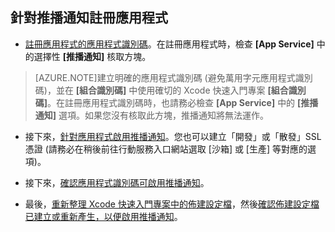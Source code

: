 
## <a id="register"></a>針對推播通知註冊應用程式

* [註冊應用程式的應用程式識別碼](https://developer.apple.com/library/ios/documentation/IDEs/Conceptual/AppDistributionGuide/MaintainingProfiles/MaintainingProfiles.html#//apple_ref/doc/uid/TP40012582-CH30-SW991)。在註冊應用程式時，檢查 **[App Service]** 中的選擇性 **[推播通知]** 核取方塊。

> [AZURE.NOTE]建立明確的應用程式識別碼 (避免萬用字元應用程式識別碼)，並在 **[組合識別碼]** 中使用確切的 Xcode 快速入門專案 **[組合識別碼]**。在註冊應用程式識別碼時，也請務必檢查 **[App Service]** 中的 **[推播通知]** 選項。如果您沒有核取此方塊，推播通知將無法運作。

* 接下來，[針對應用程式啟用推播通知](https://developer.apple.com/library/ios/documentation/IDEs/Conceptual/AppDistributionGuide/ConfiguringPushNotifications/ConfiguringPushNotifications.html#//apple_ref/doc/uid/TP40012582-CH32-SW6)。您也可以建立「開發」或「散發」SSL 憑證 (請務必在稍後前往行動服務入口網站選取 [沙箱] 或 [生產] 等對應的選項)。

* 接下來，[確認應用程式識別碼可啟用推播通知](https://developer.apple.com/library/ios/documentation/IDEs/Conceptual/AppDistributionGuide/ConfiguringPushNotifications/ConfiguringPushNotifications.html#//apple_ref/doc/uid/TP40012582-CH32-SW8)。

* 最後，[重新整理 Xcode 快速入門專案中的佈建設定檔](https://developer.apple.com/library/ios/documentation/IDEs/Conceptual/AppDistributionGuide/ConfiguringPushNotifications/ConfiguringPushNotifications.html#//apple_ref/doc/uid/TP40012582-CH32-SW10)，然後[確認佈建設定檔已建立或重新產生，以便啟用推播通知](https://developer.apple.com/library/ios/documentation/IDEs/Conceptual/AppDistributionGuide/ConfiguringPushNotifications/ConfiguringPushNotifications.html#//apple_ref/doc/uid/TP40012582-CH32-SW12)。

<!---HONumber=July15_HO2-->